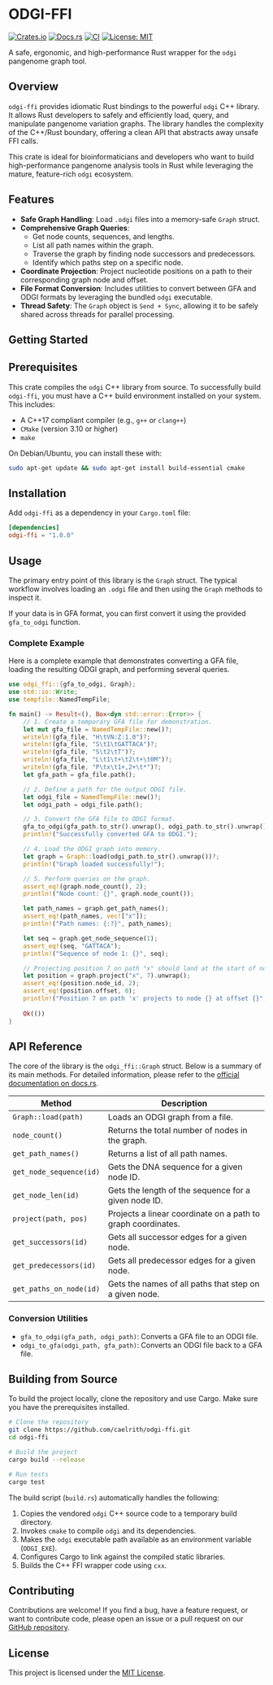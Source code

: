 # ODGI-FFI

[![Crates.io](https://img.shields.io/crates/v/odgi-ffi.svg)](https://crates.io/crates/odgi-ffi)
[![Docs.rs](https://docs.rs/odgi-ffi/badge.svg)](https://docs.rs/odgi-ffi)
[![CI](https://github.com/caelrith/odgi-ffi/actions/workflows/ci.yml/badge.svg)](https://github.com/caelrith/odgi-ffi/actions)
[![License: MIT](https://img.shields.io/badge/License-MIT-yellow.svg)](https://opensource.org/licenses/MIT)

A safe, ergonomic, and high-performance Rust wrapper for the `odgi` pangenome graph tool.

## Overview

`odgi-ffi` provides idiomatic Rust bindings to the powerful `odgi` C++ library. It allows Rust developers to safely and efficiently load, query, and manipulate pangenome variation graphs. The library handles the complexity of the C++/Rust boundary, offering a clean API that abstracts away unsafe FFI calls.

This crate is ideal for bioinformaticians and developers who want to build high-performance pangenome analysis tools in Rust while leveraging the mature, feature-rich `odgi` ecosystem.

## Features

-   **Safe Graph Handling**: Load `.odgi` files into a memory-safe `Graph` struct.
-   **Comprehensive Graph Queries**:
    -   Get node counts, sequences, and lengths.
    -   List all path names within the graph.
    -   Traverse the graph by finding node successors and predecessors.
    -   Identify which paths step on a specific node.
-   **Coordinate Projection**: Project nucleotide positions on a path to their corresponding graph node and offset.
-   **File Format Conversion**: Includes utilities to convert between GFA and ODGI formats by leveraging the bundled `odgi` executable.
-   **Thread Safety**: The `Graph` object is `Send + Sync`, allowing it to be safely shared across threads for parallel processing.

## Getting Started

## Prerequisites

This crate compiles the `odgi` C++ library from source. To successfully build `odgi-ffi`, you must have a C++ build environment installed on your system. This includes:

- A C++17 compliant compiler (e.g., `g++` or `clang++`)
- `CMake` (version 3.10 or higher)
- `make`

On Debian/Ubuntu, you can install these with:
```bash
sudo apt-get update && sudo apt-get install build-essential cmake
```

## Installation

Add `odgi-ffi` as a dependency in your `Cargo.toml` file:

```toml
[dependencies]
odgi-ffi = "1.0.0"
```

## Usage

The primary entry point of this library is the `Graph` struct. The typical workflow involves loading an `.odgi` file and then using the `Graph` methods to inspect it.

If your data is in GFA format, you can first convert it using the provided `gfa_to_odgi` function.

### Complete Example

Here is a complete example that demonstrates converting a GFA file, loading the resulting ODGI graph, and performing several queries.

```rust
use odgi_ffi::{gfa_to_odgi, Graph};
use std::io::Write;
use tempfile::NamedTempFile;

fn main() -> Result<(), Box<dyn std::error::Error>> {
    // 1. Create a temporary GFA file for demonstration.
    let mut gfa_file = NamedTempFile::new()?;
    writeln!(gfa_file, "H\tVN:Z:1.0")?;
    writeln!(gfa_file, "S\t1\tGATTACA")?;
    writeln!(gfa_file, "S\t2\tT")?;
    writeln!(gfa_file, "L\t1\t+\t2\t+\t0M")?;
    writeln!(gfa_file, "P\tx\t1+,2+\t*")?;
    let gfa_path = gfa_file.path();

    // 2. Define a path for the output ODGI file.
    let odgi_file = NamedTempFile::new()?;
    let odgi_path = odgi_file.path();

    // 3. Convert the GFA file to ODGI format.
    gfa_to_odgi(gfa_path.to_str().unwrap(), odgi_path.to_str().unwrap())?;
    println!("Successfully converted GFA to ODGI.");

    // 4. Load the ODGI graph into memory.
    let graph = Graph::load(odgi_path.to_str().unwrap())?;
    println!("Graph loaded successfully!");

    // 5. Perform queries on the graph.
    assert_eq!(graph.node_count(), 2);
    println!("Node count: {}", graph.node_count());

    let path_names = graph.get_path_names();
    assert_eq!(path_names, vec!["x"]);
    println!("Path names: {:?}", path_names);

    let seq = graph.get_node_sequence(1);
    assert_eq!(seq, "GATTACA");
    println!("Sequence of node 1: {}", seq);

    // Projecting position 7 on path "x" should land at the start of node 2 (0-based).
    let position = graph.project("x", 7).unwrap();
    assert_eq!(position.node_id, 2);
    assert_eq!(position.offset, 0);
    println!("Position 7 on path 'x' projects to node {} at offset {}", position.node_id, position.offset);
    
    Ok(())
}
```

## API Reference

The core of the library is the `odgi_ffi::Graph` struct. Below is a summary of its main methods. For detailed information, please refer to the [official documentation on docs.rs](https://docs.rs/odgi-ffi).

| Method                 | Description                                                              |
| ---------------------- | ------------------------------------------------------------------------ |
| `Graph::load(path)`    | Loads an ODGI graph from a file.                                         |
| `node_count()`         | Returns the total number of nodes in the graph.                          |
| `get_path_names()`     | Returns a list of all path names.                                        |
| `get_node_sequence(id)`| Gets the DNA sequence for a given node ID.                               |
| `get_node_len(id)`     | Gets the length of the sequence for a given node ID.                     |
| `project(path, pos)`   | Projects a linear coordinate on a path to graph coordinates.             |
| `get_successors(id)`   | Gets all successor edges for a given node.                               |
| `get_predecessors(id)` | Gets all predecessor edges for a given node.                             |
| `get_paths_on_node(id)`| Gets the names of all paths that step on a given node.                   |

### Conversion Utilities

-   `gfa_to_odgi(gfa_path, odgi_path)`: Converts a GFA file to an ODGI file.
-   `odgi_to_gfa(odgi_path, gfa_path)`: Converts an ODGI file back to a GFA file.

## Building from Source

To build the project locally, clone the repository and use Cargo. Make sure you have the prerequisites installed.

```bash
# Clone the repository
git clone https://github.com/caelrith/odgi-ffi.git
cd odgi-ffi

# Build the project
cargo build --release

# Run tests
cargo test
```

The build script (`build.rs`) automatically handles the following:
1.  Copies the vendored `odgi` C++ source code to a temporary build directory.
2.  Invokes `cmake` to compile `odgi` and its dependencies.
3.  Makes the `odgi` executable path available as an environment variable (`ODGI_EXE`).
4.  Configures Cargo to link against the compiled static libraries.
5.  Builds the C++ FFI wrapper code using `cxx`.

## Contributing

Contributions are welcome! If you find a bug, have a feature request, or want to contribute code, please open an issue or a pull request on our [GitHub repository](https://github.com/caelrith/odgi-ffi).

## License

This project is licensed under the [MIT License](LICENSE).